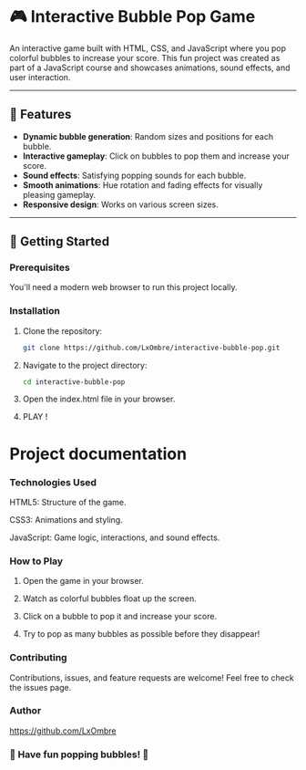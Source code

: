 # 🎮 Interactive Bubble Pop Game

An interactive game built with HTML, CSS, and JavaScript where you pop colorful bubbles to increase your score. This fun project was created as part of a JavaScript course and showcases animations, sound effects, and user interaction.

---

## 🌟 Features

- **Dynamic bubble generation**: Random sizes and positions for each bubble.
- **Interactive gameplay**: Click on bubbles to pop them and increase your score.
- **Sound effects**: Satisfying popping sounds for each bubble.
- **Smooth animations**: Hue rotation and fading effects for visually pleasing gameplay.
- **Responsive design**: Works on various screen sizes.

---

## 🚀 Getting Started

### Prerequisites

You'll need a modern web browser to run this project locally.

### Installation

1. Clone the repository:

   ```bash
   git clone https://github.com/LxOmbre/interactive-bubble-pop.git

   ```

2. Navigate to the project directory:

   ```bash
   cd interactive-bubble-pop

   ```

3. Open the index.html file in your browser.

4. PLAY !

# Project documentation

### Technologies Used

HTML5: Structure of the game.

CSS3: Animations and styling.

JavaScript: Game logic, interactions, and sound effects.

### How to Play

1. Open the game in your browser.

2. Watch as colorful bubbles float up the screen.

3. Click on a bubble to pop it and increase your score.

4. Try to pop as many bubbles as possible before they disappear!

### Contributing

Contributions, issues, and feature requests are welcome! Feel free to check the issues page.

### Author

https://github.com/LxOmbre

### 🎉 Have fun popping bubbles! 🎉
